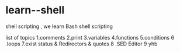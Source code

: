 # learn--shell

shell scripting , we learn Bash shell scripting

list of topics
1.comments
2.print
3.variables
4.functions
5.conditions
6 .loops
7.exist status & Redirectors & quotes
8 .SED Editor
9 yhb